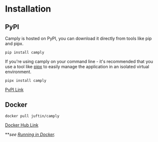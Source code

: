 # Installation

## PyPI

Camply is hosted on PyPI, you can download it directly from tools like
pip and pipx.

```shell
pip install camply
```

If you're using camply on your command line - it's recommended that you use a tool
like [pipx](https://github.com/pypa/pipx) to easily manage the application in an isolated
virtual environment.

```shell
pipx install camply
```

[PyPI Link](https://pypi.python.org/pypi/camply/)

## Docker

```shell
docker pull juftin/camply
```

[Docker Hub Link](https://hub.docker.com/r/juftin/camply)

**_see [Running in Docker](docker.md#running-in-docker)._

